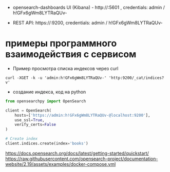 - opensearch-dashboards UI (Kibana) - http://<IP>:5601 , сredentials: admin / h!GFx6gWm8LYTRaQUv-

- REST API: https://<IP>:9200, сredentials: admin / h!GFx6gWm8LYTRaQUv-


# примеры программного взаимодействия с сервисом
- Пример просмотра списка индексов через curl
```shell
curl -XGET -k -u 'admin:h!GFx6gWm8LYTRaQUv-' 'http:9200/_cat/indices?v'
```

- создание индекса, код на python
```python
from opensearchpy import OpenSearch

client = OpenSearch(
    hosts=['https://admin:h!GFx6gWm8LYTRaQUv-@localhost:9200'],
    use_ssl=True,
    verify_certs=False  
)

# Create index
client.indices.create(index='books')
```

https://docs.opensearch.org/docs/latest/getting-started/quickstart/
https://raw.githubusercontent.com/opensearch-project/documentation-website/2.19/assets/examples/docker-compose.yml
